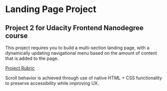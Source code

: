 # Landing Page Project

## Project 2 for Udacity Frontend Nanodegree course

This project requires you to build a multi-section landing page, with a dynamically updating navigational menu based on the amount of content that is added to the page.

[Project Rubric](https://review.udacity.com/#!/rubrics/2658/view)

Scroll behavior is achieved through use of native HTML + CSS functionality to preserve accessibility while improving UX.
